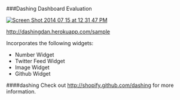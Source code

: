###Dashing Dashboard Evaluation

<a href='http://postimg.org/image/dycx26pbz/' target='_blank'><img src='http://s3.postimg.org/dycx26pbz/Screen_Shot_2014_07_15_at_12_31_47_PM.jpg' border='0' alt="Screen Shot 2014 07 15 at 12 31 47 PM" /></a>

http://dashingdan.herokuapp.com/sample

Incorporates the following widgets:
* Number Widget
* Twitter Feed Widget
* Image Widget
* Github Widget

####dashing
Check out http://shopify.github.com/dashing for more information.
